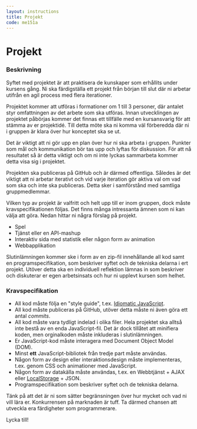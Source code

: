 ```yaml
---
layout: instructions
title: Projekt
code: me151a
---
```


# Projekt

### Beskrivning

Syftet med projektet är att praktisera de kunskaper som erhållits under kursens gång. Ni ska färdigställa ett projekt från början till slut där ni arbetar utifrån en agil process med flera iterationer.

Projektet kommer att utföras i formationer om 1 till 3 personer, där antalet styr omfattningen av det arbete som ska utföras. Innan utvecklingen av projektet påbörjas kommer det finnas ett tillfälle med en kursansvarig för att stämma av er projektidé. Till detta möte ska ni komma väl förberedda där ni i gruppen är klara över hur konceptet ska se ut.

Det är viktigt att ni gör upp en plan över hur ni ska arbeta i gruppen. Punkter som mål och kommunikation bör tas upp och lyftas för diskussion. För att nå resultatet så är detta viktigt och om ni inte lyckas sammarbeta kommer detta visa sig i projektet.

Projekten ska publiceras på GitHub och är därmed offentliga. Således är det viktigt att ni arbetar iterativt och vid varje iteration gör aktiva val om vad som ska och inte ska publiceras. Detta sker i samförstånd med samtliga gruppmedlemmar.

Vilken typ av projekt är valfritt och helt upp till er inom gruppen, dock måste kravspecifikationen följas. Det finns många intressanta ämnen som ni kan välja att göra. Nedan hittar ni några förslag på projekt.

* Spel
* Tjänst eller en API-mashup
* Interaktiv sida med statistik eller någon form av animation
* Webbapplikation

Slutinlämningen kommer ske i form av en zip-fil innehållande all kod samt en programspecifikation, som beskriver syftet och de tekniska delarna i ert projekt. Utöver detta ska en individuell reflektion lämnas in som beskriver och diskuterar er egen arbetsinsats och hur ni upplevt kursen som helhet.

### Kravspecifikation

* All kod måste följa en "style guide", t.ex. [Idiomatic JavaScript](https://github.com/rwaldron/idiomatic.js/).
* All kod måste publiceras på GitHub, utöver detta måste ni även göra ett antal _commits_.
* All kod måste vara tydligt indelad i olika filer. Hela projektet ska alltså inte bestå av en enda JavaScript-fil. Det är dock tillåtet att minifiera koden, men orginalkoden måste inkluderas i slutinlämningen.
* Er JavaScript-kod måste interagera med Document Object Model (DOM).
* Minst __ett__ JavaScript-bibliotek från tredje part måste användas.
* Någon form av design eller interaktionsdesign måste implementeras, t.ex. genom CSS och animationer med JavaScript.
* Någon form av datakälla måste användas, t.ex. en Webbtjänst + AJAX eller [LocalStorage](https://developer.mozilla.org/en-US/docs/Web/API/Storage) + JSON.
* Programspecifikation som beskriver syftet och de tekniska delarna.

Tänk på att det är ni som sätter begränsningen över hur mycket och vad ni vill lära er. Konkurrensen på marknaden är tuff. Ta därmed chansen att utveckla era färdigheter som programmerare.

Lycka till!
